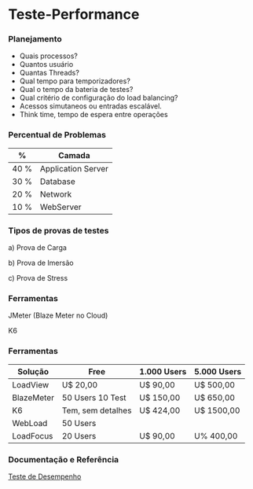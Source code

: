 # Teste-Performance

### Planejamento

- Quais processos?
- Quantos usuário
- Quantas Threads?
- Qual tempo para temporizadores?
- Qual o tempo da bateria de testes?
- Qual critério de configuração do load balancing?
- Acessos simutaneos ou entradas escalável.
- Think time, tempo de espera entre operações

### Percentual de Problemas

| %    | Camada             |
|------|--------------------|
| 40 % | Application Server |
| 30 % | Database           |
| 20 % | Network            |
| 10 % | WebServer          |


### Tipos de provas de testes

a) Prova de Carga

b) Prova de Imersão

c) Prova de Stress

### Ferramentas

JMeter (Blaze Meter no Cloud)

K6

### Ferramentas

| Solução     | Free              | 1.000 Users | 5.000 Users |
|-------------|-------------------|-------------|-------------|
| LoadView    | U$ 20,00          |  U$  90,00  | U$  500,00  |
| BlazeMeter  | 50 Users 10 Test  |  U$ 150,00  | U$  650,00  |
| K6          | Tem, sem detalhes |  U$ 424,00  | U$ 1500,00  |
| WebLoad     | 50 Users          |             |             |
| LoadFocus   | 20 Users          |  U$  90,00  | U%  400,00  |

### Documentação e Referência

[Teste de Desempenho](http://www.linhadecodigo.com.br/artigo/3256/teste-de-desempenho-conceitos-objetivos-e-aplicacao-parte-1.aspx)

